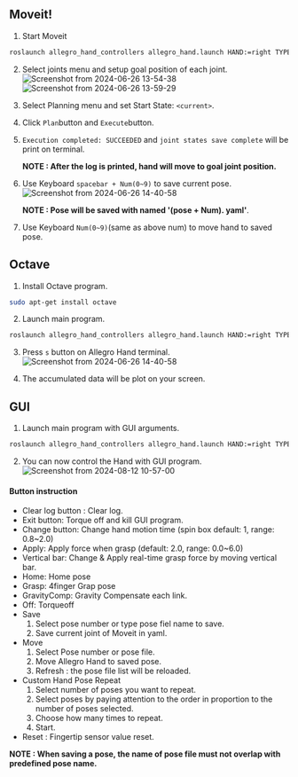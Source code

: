 ## Moveit!

1. Start Moveit
~~~bash
roslaunch allegro_hand_controllers allegro_hand.launch HAND:=right TYPE:=A MOVEIT:=true KEYBOARD:=true
~~~

2. Select joints menu and setup goal position of each joint.
![Screenshot from 2024-06-26 13-54-38](https://github.com/user-attachments/assets/a4df8c60-8171-4cc8-90a6-ac2132f7e586)
![Screenshot from 2024-06-26 13-59-29](https://github.com/user-attachments/assets/d0b74bfe-05a6-42a2-95ff-7245901e38b8)


3. Select Planning menu and set Start State: `<current>`.

4. Click `Plan`button and `Execute`button.

5. `Execution completed: SUCCEEDED` and `joint states save complete` will be print on terminal.

	**NOTE : After the log is printed, hand will move to goal joint position.**

6. Use Keyboard `spacebar + Num(0~9)` to save current pose.
![Screenshot from 2024-06-26 14-40-58](https://github.com/user-attachments/assets/dc22ac65-98ff-4c38-9077-a2fbe1d4eb79)

	 **NOTE : Pose will be saved with named '(pose + Num). yaml'**.

7. Use Keyboard `Num(0~9)`(same as above num) to move hand to saved pose.

## Octave

1. Install Octave program.
~~~bash
sudo apt-get install octave
~~~

2. Launch main program.
~~~bash
roslaunch allegro_hand_controllers allegro_hand.launch HAND:=right TYPE:=A KEYBOARD:=true
~~~

3. Press `s` button on Allegro Hand terminal.
![Screenshot from 2024-06-26 14-40-58](https://github.com/user-attachments/assets/4ba9e2ae-b827-4c89-9f84-87dc7da83663)


4. The accumulated data will be plot on your screen.

## GUI

1. Launch main program with GUI arguments.
~~~bash
roslaunch allegro_hand_controllers allegro_hand.launch HAND:=right TYPE:=A GUI:=true
~~~

2. You can now control the Hand with GUI program.
![Screenshot from 2024-08-12 10-57-00](https://github.com/user-attachments/assets/161a9a1f-9386-4742-80a4-b425b703483f)

#### Button instruction
- Clear log button : Clear log.
- Exit button: Torque off and kill GUI program.
- Change button: Change hand motion time (spin box default: 1, range: 0.8~2.0)
- Apply: Apply force when grasp (default: 2.0, range: 0.0~6.0)
- Vertical bar: Change & Apply real-time grasp force by moving vertical bar.
- Home:  Home pose
- Grasp: 4finger Grap pose
- GravityComp: Gravity Compensate each link.
- Off:  Torqueoff
- Save
	1. Select pose number or type pose fiel name to save.
	2. Save current joint of Moveit in yaml.
- Move
	1. Select Pose number or pose file.
	2. Move Allegro Hand to saved pose.
	3. Refresh : the pose file list will be reloaded.
- Custom Hand Pose Repeat
	1. Select number of poses you want to repeat.
	2. Select poses by paying attention to the order in proportion to the number of poses selected.
	3. Choose how many times to repeat.
	4. Start.
- Reset : Fingertip sensor value reset.
  
**NOTE : When saving a pose, the name of pose file must not overlap with predefined pose name.**
